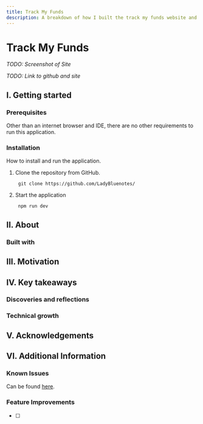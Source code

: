 ```yaml
---
title: Track My Funds
description: A breakdown of how I built the track my funds website and what I learned in the process.
---
```


# Track My Funds

*TODO: Screenshot of Site*

*TODO: Link to github and site*

## I. Getting started

### Prerequisites

Other than an internet browser and IDE, there are no other requirements to run this application.

### Installation

How to install and run the application.

1. Clone the repository from GitHub.

        git clone https://github.com/LadyBluenotes/

2. Start the application

        npm run dev

## II. About

### Built with

## III. Motivation

## IV. Key takeaways

### Discoveries and reflections

### Technical growth


## V. Acknowledgements



## VI. Additional Information



### Known Issues

Can be found [here]().

### Feature Improvements

- [ ] 
